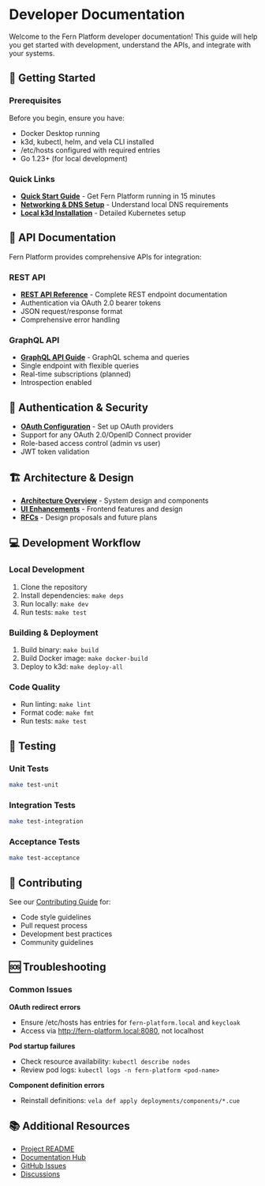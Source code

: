 # Developer Documentation

Welcome to the Fern Platform developer documentation! This guide will help you get started with development, understand the APIs, and integrate with your systems.

## 🚀 Getting Started

### Prerequisites
Before you begin, ensure you have:
- Docker Desktop running
- k3d, kubectl, helm, and vela CLI installed
- /etc/hosts configured with required entries
- Go 1.23+ (for local development)

### Quick Links
- **[Quick Start Guide](quick-start.md)** - Get Fern Platform running in 15 minutes
- **[Networking & DNS Setup](networking-and-dns.md)** - Understand local DNS requirements
- **[Local k3d Installation](../installation/local-k3d.md)** - Detailed Kubernetes setup

## 🔧 API Documentation

Fern Platform provides comprehensive APIs for integration:

### REST API
- **[REST API Reference](api-reference.md)** - Complete REST endpoint documentation
- Authentication via OAuth 2.0 bearer tokens
- JSON request/response format
- Comprehensive error handling

### GraphQL API  
- **[GraphQL API Guide](../graphql-api.md)** - GraphQL schema and queries
- Single endpoint with flexible queries
- Real-time subscriptions (planned)
- Introspection enabled

## 🔐 Authentication & Security

- **[OAuth Configuration](../configuration/oauth.md)** - Set up OAuth providers
- Support for any OAuth 2.0/OpenID Connect provider
- Role-based access control (admin vs user)
- JWT token validation

## 🏗️ Architecture & Design

- **[Architecture Overview](../ARCHITECTURE.md)** - System design and components
- **[UI Enhancements](../UI_ENHANCEMENTS.md)** - Frontend features and design
- **[RFCs](../rfc/)** - Design proposals and future plans

## 💻 Development Workflow

### Local Development
1. Clone the repository
2. Install dependencies: `make deps`
3. Run locally: `make dev`
4. Run tests: `make test`

### Building & Deployment
1. Build binary: `make build`
2. Build Docker image: `make docker-build`
3. Deploy to k3d: `make deploy-all`

### Code Quality
- Run linting: `make lint`
- Format code: `make fmt`
- Run tests: `make test`

## 🧪 Testing

### Unit Tests
```bash
make test-unit
```

### Integration Tests
```bash
make test-integration
```

### Acceptance Tests
```bash
make test-acceptance
```

## 📝 Contributing

See our [Contributing Guide](../../CONTRIBUTING.md) for:
- Code style guidelines
- Pull request process
- Development best practices
- Community guidelines

## 🆘 Troubleshooting

### Common Issues

**OAuth redirect errors**
- Ensure /etc/hosts has entries for `fern-platform.local` and `keycloak`
- Access via http://fern-platform.local:8080, not localhost

**Pod startup failures**
- Check resource availability: `kubectl describe nodes`
- Review pod logs: `kubectl logs -n fern-platform <pod-name>`

**Component definition errors**
- Reinstall definitions: `vela def apply deployments/components/*.cue`

## 📚 Additional Resources

- [Project README](../../README.md)
- [Documentation Hub](../README.md)
- [GitHub Issues](https://github.com/guidewire-oss/fern-platform/issues)
- [Discussions](https://github.com/guidewire-oss/fern-platform/discussions)